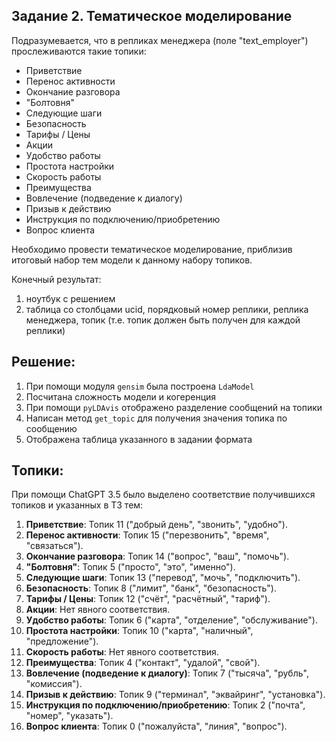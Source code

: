 ## Задание 2. Тематическое моделирование
Подразумевается, что в репликах менеджера (поле "text_employer") прослеживаются такие топики:
- Приветствие
- Перенос активности
- Окончание разговора
- "Болтовня"
- Следующие шаги
- Безопасность
- Тарифы / Цены
- Акции
- Удобство работы
- Простота настройки
- Скорость работы
- Преимущества
- Вовлечение (подведение к диалогу)
- Призыв к действию
- Инструкция по подключению/приобретению
- Вопрос клиента

Необходимо провести тематическое моделирование, приблизив итоговый набор тем модели к данному набору топиков.

Конечный результат:
1. ноутбук с решением
2. таблица со столбцами ucid, порядковый номер реплики, реплика менеджера, топик (т.е. топик должен быть получен для каждой реплики)

## Решение:
1) При помощи модуля ```gensim``` была построена ```LdaModel```
2) Посчитана сложность модели и когеренция
3) При помощи ``pyLDAvis``  отображено разделение сообщений на топики
4) Написан метод ``get_topic`` для получения значения топика по сообщению
5) Отображена таблица указанного в задании формата

## Топики:
При помощи ChatGPT 3.5 было выделено соответствие получившихся топиков и указанных в ТЗ тем:

1. **Приветствие**: Топик 11 ("добрый день", "звонить", "удобно").
2. **Перенос активности**: Топик 15 ("перезвонить", "время", "связаться").
3. **Окончание разговора**: Топик 14 ("вопрос", "ваш", "помочь").
4. **"Болтовня"**: Топик 5 ("просто", "это", "именно").
5. **Следующие шаги**: Топик 13 ("перевод", "мочь", "подключить").
6. **Безопасность**: Топик 8 ("лимит", "банк", "безопасность").
7. **Тарифы / Цены**: Топик 12 ("счёт", "расчётный", "тариф").
8. **Акции**: Нет явного соответствия.
9. **Удобство работы**: Топик 6 ("карта", "отделение", "обслуживание").
10. **Простота настройки**: Топик 10 ("карта", "наличный", "предложение").
11. **Скорость работы**: Нет явного соответствия.
12. **Преимущества**: Топик 4 ("контакт", "удалой", "свой").
13. **Вовлечение (подведение к диалогу)**: Топик 7 ("тысяча", "рубль", "комиссия").
14. **Призыв к действию**: Топик 9 ("терминал", "эквайринг", "установка").
15. **Инструкция по подключению/приобретению**: Топик 2 ("почта", "номер", "указать").
16. **Вопрос клиента**: Топик 0 ("пожалуйста", "линия", "вопрос").